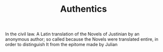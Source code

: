 ---
title: Authentics
letter: A
permalink: "/definitions/authentics.html"
body: In the civil law. A Latin translation of the Novels of Justinian by an anonymous
  author; so called because the Novels were translated entire, in order to distinguish
  It from the epitome made by Julian
published_at: '2018-07-07'
layout: post
---